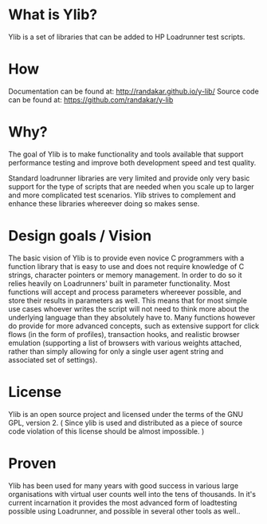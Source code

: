 # What is Ylib?

Ylib is a set of libraries that can be added to HP Loadrunner test scripts.

# How
Documentation can be found at: http://randakar.github.io/y-lib/
Source code can be found at: https://github.com/randakar/y-lib

# Why?
The goal of Ylib is to make functionality and tools available that support performance testing and improve both development speed and test quality.

Standard loadrunner libraries are very limited and provide only very basic support for the type of scripts that are needed when you scale up to larger and more complicated test scenarios. Ylib strives to complement and enhance these libraries whereever doing so makes sense. 

# Design goals / Vision
The basic vision of Ylib is to provide even novice C programmers with a function library that is easy to use and does not require knowledge of C strings, character pointers or memory management. 
In order to do so it relies heavily on Loadrunners' built in parameter functionality. Most functions will accept and process parameters whereever possible, and store their results in parameters as well. This means that for most simple use cases whoever writes the script will not need to think more about the underlying language than they absolutely have to.
Many functions however do provide for more advanced concepts, such as extensive support for click flows (in the form of profiles), transaction hooks, and realistic browser emulation (supporting a list of browsers with various weights attached, rather than simply allowing for only a single user agent string and associated set of settings). 

# License
Ylib is an open source project and licensed under the terms of the GNU GPL, version 2.
( Since ylib is used and distributed as a piece of source code violation of this license should be almost impossible. )

# Proven 
Ylib has been used for many years with good success in various large organisations with virtual user counts well into the tens of thousands. In it's current incarnation it provides the most advanced form of loadtesting possible using Loadrunner, and possible in several other tools as well..

